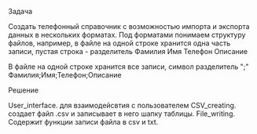 Задача

Создать телефонный справочник с возможностью импорта и экспорта данных в нескольких форматах. Под форматами понимаем структуру файлов, например, в файле на одной строке хранится одна часть записи, пустая строка - разделитель
Фамилия
Имя
Телефон
Описание

В файле на одной строке хранится все записи, символ разделитель ";"
Фамилия;Имя;Телефон;Описание

Решение

User_interface. для взаимодейсвтия с пользователем 
CSV_creating. создает файл .csv и записывает в него шапку таблицы.
File_writing. Содержит функции записи файла в csv и txt. 
